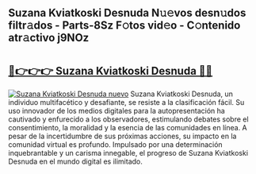 ## Suzana Kviatkoski Desnuda N𝚞𝚎vos desn𝚞dos filtr𝚊dos - Parts-8Sz F𝚘tos vid𝚎o - C𝚘ntenido atr𝚊ctivo j9NOz

# <h2><a href="http://mb0cq8.tromn.icu/?c=Suzana+Kviatkoski+Desnuda">🔗👉👉👉 Suzana Kviatkoski Desnuda 🔗🔗</a></h2>

[![Suzana Kviatkoski Desnuda nuevo](https://i.imgur.com/pEAQMta.gif)](http://mb0cq8.tromn.icu/?c=Suzana+Kviatkoski+Desnuda)
Suzana Kviatkoski Desnuda, un individuo multifacético y desafiante, se resiste a la clasificación fácil. Su uso innovador de los medios digitales para la autopresentación ha cautivado y enfurecido a los observadores, estimulando debates sobre el consentimiento, la moralidad y la esencia de las comunidades en línea. A pesar de la incertidumbre de sus próximas acciones, su impacto en la comunidad virtual es profundo. Impulsado por una determinación inquebrantable y un carisma innegable, el progreso de Suzana Kviatkoski Desnuda en el mundo digital es ilimitado.
